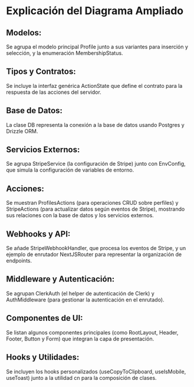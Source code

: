 # Explicación del Diagrama Ampliado
## Modelos:
Se agrupa el modelo principal Profile junto a sus variantes para inserción y selección, y la enumeración MembershipStatus.

## Tipos y Contratos:
Se incluye la interfaz genérica ActionState<T> que define el contrato para la respuesta de las acciones del servidor.

## Base de Datos:
La clase DB representa la conexión a la base de datos usando Postgres y Drizzle ORM.

## Servicios Externos:
Se agrupa StripeService (la configuración de Stripe) junto con EnvConfig, que simula la configuración de variables de entorno.

## Acciones:
Se muestran ProfilesActions (para operaciones CRUD sobre perfiles) y StripeActions (para actualizar datos según eventos de Stripe), mostrando sus relaciones con la base de datos y los servicios externos.

## Webhooks y API:
Se añade StripeWebhookHandler, que procesa los eventos de Stripe, y un ejemplo de enrutador NextJSRouter para representar la organización de endpoints.

## Middleware y Autenticación:
Se agrupan ClerkAuth (el helper de autenticación de Clerk) y AuthMiddleware (para gestionar la autenticación en el enrutado).

## Componentes de UI:
Se listan algunos componentes principales (como RootLayout, Header, Footer, Button y Form) que integran la capa de presentación.

## Hooks y Utilidades:
Se incluyen los hooks personalizados (useCopyToClipboard, useIsMobile, useToast) junto a la utilidad cn para la composición de clases.